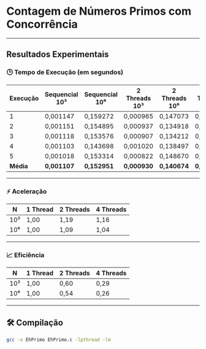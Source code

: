 # Contagem de Números Primos com Concorrência


---

## Resultados Experimentais

### 🕒 Tempo de Execução (em segundos)

| Execução | Sequencial 10³ | Sequencial 10⁶ | 2 Threads 10³ | 2 Threads 10⁶ | 4 Threads 10³ | 4 Threads 10⁶ |
|----------|----------------|----------------|---------------|---------------|---------------|---------------|
| 1        | 0,001147       | 0,159272       | 0,000965      | 0,147073      | 0,000976      | 0,149484      |
| 2        | 0,001151       | 0,154895       | 0,000937      | 0,134918      | 0,000909      | 0,146371      |
| 3        | 0,001118       | 0,153576       | 0,000907      | 0,134212      | 0,000978      | 0,142024      |
| 4        | 0,001103       | 0,143698       | 0,001020      | 0,138497      | 0,000918      | 0,158695      |
| 5        | 0,001018       | 0,153314       | 0,000822      | 0,148670      | 0,000996      | 0,141218      |
| **Média**| **0,001107**   | **0,152951**   | **0,000930**  | **0,140674**  | **0,000955**  | **0,147558**  |

---

### ⚡ Aceleração

| N         | 1 Thread | 2 Threads | 4 Threads |
|-----------|----------|-----------|-----------|
| 10³       | 1,00     | 1,19      | 1,16      |
| 10⁶       | 1,00     | 1,09      | 1,04      |

---

### 📈 Eficiência

| N         | 1 Thread | 2 Threads | 4 Threads |
|-----------|----------|-----------|-----------|
| 10³       | 1,00     | 0,60      | 0,29      |
| 10⁶       | 1,00     | 0,54      | 0,26      |

---


## 🛠️ Compilação

```bash
gcc -o EhPrimo EhPrimo.c -lpthread -lm
